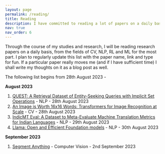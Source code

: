 ```yaml
---
layout: page
permalink: /reading/
title: Reading
description: I have committed to reading a lot of papers on a daily basis. I shall be maintaining a timestamped list here.
nav: true
nav_order: 6
---
```


Through the course of my studies and research, I will be reading research papers on a daily basis, from the fields of CV, NLP, RL and ML for the most part. I plan to regularly update this list with the paper name, link and type for fun. If a particular paper really moves me (and if I have sufficient time) I shall write my thoughts on it as a blog post as well. 

The following list begins from 28th August 2023 - 

**August 2023**

1. [QUEST: A Retrieval Dataset of Entity-Seeking Queries with Implicit Set Operations](https://aclanthology.org/2023.acl-long.784/) - NLP - 28th August 2023
2. [An Image is Worth 16x16 Words: Transformers for Image Recognition at Scale](https://arxiv.org/abs/2010.11929) - CV - 28th August 2023
3. [IndicMT Eval: A Dataset to Meta-Evaluate Machine Translation Metrics for Indian Languages](https://aclanthology.org/2023.acl-long.795/) - NLP - 29th August 2023
4. [Llama: Open and Efficient Foundation models](https://arxiv.org/abs/2302.13971) - NLP - 30th August 2023

**September 2023**

1. [Segment Anything](https://arxiv.org/abs/2304.02643) - Computer Vision - 2nd September 2023


